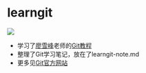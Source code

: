 # learngit
![](https://cdn.liaoxuefeng.com/cdn/files/attachments/0013848605496402772ffdb6ab448deb7eef7baa124171b000/0)
* 学习了[廖雪峰](https://www.liaoxuefeng.com/)老师的[Git教程](https://www.liaoxuefeng.com/wiki/0013739516305929606dd18361248578c67b8067c8c017b000)
* 整理了Git学习笔记，放在了learngit-note.md
* 更多见[Git官方网站](https://git-scm.com/)

